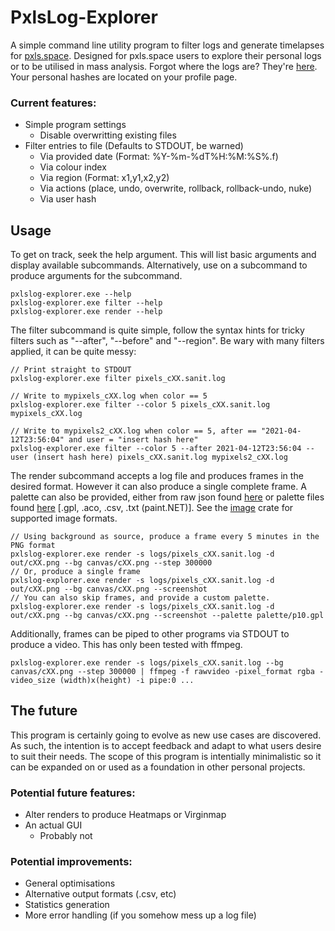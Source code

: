 # PxlsLog-Explorer
A simple command line utility program to filter logs and generate timelapses for [pxls.space](https://pxls.space/).
Designed for pxls.space users to explore their personal logs or to be utilised in mass analysis.
Forgot where the logs are? They're [here](https://pxls.space/x/logs/). Your personal hashes are located on your profile page.

### Current features:
- Simple program settings
  - Disable overwritting existing files
- Filter entries to file (Defaults to STDOUT, be warned)
  - Via provided date (Format: %Y-%m-%dT%H:%M:%S%.f)
  - Via colour index
  - Via region (Format: x1,y1,x2,y2)
  - Via actions (place, undo, overwrite, rollback, rollback-undo, nuke)
  - Via user hash


## Usage
To get on track, seek the help argument.
This will list basic arguments and display available subcommands.
Alternatively, use on a subcommand to produce arguments for the subcommand.

```
pxlslog-explorer.exe --help
pxlslog-explorer.exe filter --help
pxlslog-explorer.exe render --help
```

The filter subcommand is quite simple, follow the syntax hints for tricky filters such as "--after", "--before" and "--region".
Be wary with many filters applied, it can be quite messy:

```
// Print straight to STDOUT
pxlslog-explorer.exe filter pixels_cXX.sanit.log

// Write to mypixels_cXX.log when color == 5
pxlslog-explorer.exe filter --color 5 pixels_cXX.sanit.log mypixels_cXX.log

// Write to mypixels2_cXX.log when color == 5, after == "2021-04-12T23:56:04" and user = "insert hash here"
pxlslog-explorer.exe filter --color 5 --after 2021-04-12T23:56:04 --user (insert hash here) pixels_cXX.sanit.log mypixels2_cXX.log
```

The render subcommand accepts a log file and produces frames in the desired format. However it can also produce a single complete frame.
A palette can also be provided, either from raw json found [here](https://pxls.space/info) or palette files found [here](https://pxls.space/x/palette) [.gpl, .aco, .csv, .txt (paint.NET)].
See the [image](https://crates.io/crates/image) crate for supported image formats.

```
// Using background as source, produce a frame every 5 minutes in the PNG format
pxlslog-explorer.exe render -s logs/pixels_cXX.sanit.log -d out/cXX.png --bg canvas/cXX.png --step 300000
// Or, produce a single frame
pxlslog-explorer.exe render -s logs/pixels_cXX.sanit.log -d out/cXX.png --bg canvas/cXX.png --screenshot
// You can also skip frames, and provide a custom palette.
pxlslog-explorer.exe render -s logs/pixels_cXX.sanit.log -d out/cXX.png --bg canvas/cXX.png --screenshot --palette palette/p10.gpl
```

Additionally, frames can be piped to other programs via STDOUT to produce a video. This has only been tested with ffmpeg.
```
pxlslog-explorer.exe render -s logs/pixels_cXX.sanit.log --bg canvas/cXX.png --step 300000 | ffmpeg -f rawvideo -pixel_format rgba -video_size (width)x(height) -i pipe:0 ...
```

## The future
This program is certainly going to evolve as new use cases are discovered.
As such, the intention is to accept feedback and adapt to what users desire to suit their needs.
The scope of this program is intentially minimalistic so it can be expanded on or used as a foundation in other personal projects.

### Potential future features:
- Alter renders to produce Heatmaps or Virginmap
- An actual GUI
  - Probably not

### Potential improvements:
- General optimisations
- Alternative output formats (.csv, etc)
- Statistics generation
- More error handling (if you somehow mess up a log file)